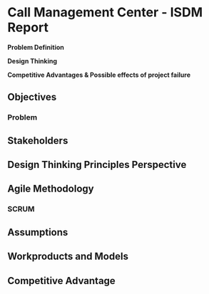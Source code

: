 # Call Management Center - ISDM Report
**Problem Definition**

**Design Thinking**

**Competitive Advantages & Possible effects of project failure**

## Objectives

### Problem

## Stakeholders

## Design Thinking Principles Perspective

## Agile Methodology

### SCRUM

## Assumptions

## Workproducts and Models

## Competitive Advantage

